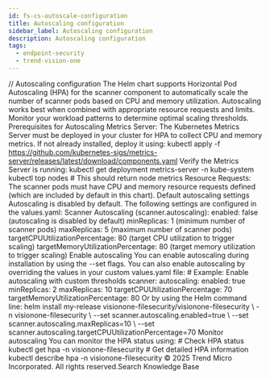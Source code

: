 ```yaml
---
id: fs-cs-autoscale-configuration
title: Autoscaling configuration
sidebar_label: Autoscaling configuration
description: Autoscaling configuration
tags:
  - endpoint-security
  - trend-vision-one
---
```


/*<![CDATA[*/ $('#title').html($('meta[name=map-description]').attr('content')); /*]]>*/ Autoscaling configuration The Helm chart supports Horizontal Pod Autoscaling (HPA) for the scanner component to automatically scale the number of scanner pods based on CPU and memory utilization. Autoscaling works best when combined with appropriate resource requests and limits. Monitor your workload patterns to determine optimal scaling thresholds. Prerequisites for Autoscaling Metrics Server: The Kubernetes Metrics Server must be deployed in your cluster for HPA to collect CPU and memory metrics. If not already installed, deploy it using: kubectl apply -f https://github.com/kubernetes-sigs/metrics-server/releases/latest/download/components.yaml Verify the Metrics Server is running: kubectl get deployment metrics-server -n kube-system kubectl top nodes # This should return node metrics Resource Requests: The scanner pods must have CPU and memory resource requests defined (which are included by default in this chart). Default autoscaling settings Autoscaling is disabled by default. The following settings are configured in the values.yaml: Scanner Autoscaling (scanner.autoscaling): enabled: false (autoscaling is disabled by default) minReplicas: 1 (minimum number of scanner pods) maxReplicas: 5 (maximum number of scanner pods) targetCPUUtilizationPercentage: 80 (target CPU utilization to trigger scaling) targetMemoryUtilizationPercentage: 80 (target memory utilization to trigger scaling) Enable autoscaling You can enable autoscaling during installation by using the --set flags. You can also enable autoscaling by overriding the values in your custom values.yaml file: # Example: Enable autoscaling with custom thresholds scanner: autoscaling: enabled: true minReplicas: 2 maxReplicas: 10 targetCPUUtilizationPercentage: 70 targetMemoryUtilizationPercentage: 80 Or by using the Helm command line: helm install my-release visionone-filesecurity/visionone-filesecurity \ -n visionone-filesecurity \ --set scanner.autoscaling.enabled=true \ --set scanner.autoscaling.maxReplicas=10 \ --set scanner.autoscaling.targetCPUUtilizationPercentage=70 Monitor autoscaling You can monitor the HPA status using: # Check HPA status kubectl get hpa -n visionone-filesecurity # Get detailed HPA information kubectl describe hpa -n visionone-filesecurity © 2025 Trend Micro Incorporated. All rights reserved.Search Knowledge Base